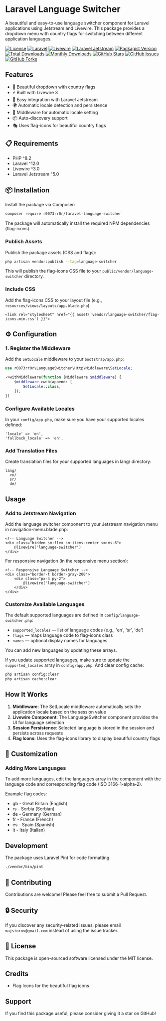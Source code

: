 # Laravel Language Switcher

A beautiful and easy-to-use language switcher component for Laravel applications using Jetstream and Livewire. This package provides a dropdown menu with country flags for switching between different application languages.

[![License](https://img.shields.io/badge/license-MIT-blue.svg)](LICENSE)
[![Laravel](https://img.shields.io/badge/Laravel-12.x-red.svg)](https://laravel.com)
[![Livewire](https://img.shields.io/badge/Livewire-3.x-pink.svg)](https://livewire.laravel.com)
[![Laravel Jetstream](https://img.shields.io/badge/Jetstream-5.x-blue.svg)](https://jetstream.laravel.com)
[![Packagist Version](https://img.shields.io/packagist/v/r0073rr0r/laravel-language-switcher.svg)](https://packagist.org/packages/r0073rr0r/laravel-language-switcher)
[![Total Downloads](https://img.shields.io/packagist/dt/r0073rr0r/laravel-language-switcher.svg)](https://packagist.org/packages/r0073rr0r/laravel-language-switcher)
[![Monthly Downloads](https://img.shields.io/packagist/dm/r0073rr0r/laravel-language-switcher.svg)](https://packagist.org/packages/r0073rr0r/laravel-language-switcher)
[![GitHub Stars](https://img.shields.io/github/stars/r0073rr0r/laravel-language-switcher?style=social)](https://github.com/r0073rr0r/laravel-language-switcher/stargazers)
[![GitHub Issues](https://img.shields.io/github/issues/r0073rr0r/laravel-language-switcher)](https://github.com/r0073rr0r/laravel-language-switcher/issues)
[![GitHub Forks](https://img.shields.io/github/forks/r0073rr0r/laravel-language-switcher?style=social)](https://github.com/r0073rr0r/laravel-language-switcher/network)


## Features

- 🎨 Beautiful dropdown with country flags
- ⚡ Built with Livewire 3
- 🔧 Easy integration with Laravel Jetstream
- 🌍 Automatic locale detection and persistence
- 🎯 Middleware for automatic locale setting
- 📦 Auto-discovery support
- 🎭 Uses flag-icons for beautiful country flags

## 📋 Requirements

- PHP ^8.2
- Laravel ^12.0
- Livewire ^3.0
- Laravel Jetstream ^5.0

## 📦 Installation

Install the package via Composer:
```bash
composer require r0073rr0r/laravel-language-switcher
```

The package will automatically install the required NPM dependencies (flag-icons).

### Publish Assets

Publish the package assets (CSS and flags):
 ```bash
 php artisan vendor:publish --tag=language-switcher
 ```

This will publish the flag-icons CSS file to your `public/vendor/language-switcher` directory.

### Include CSS

Add the flag-icons CSS to your layout file (e.g., `resources/views/layouts/app.blade.php`):
```bladehtml
<link rel="stylesheet" href="{{ asset('vendor/language-switcher/flag-icons.min.css') }}">
```

## ⚙️ Configuration

### 1. Register the Middleware

Add the `SetLocale` middleware to your `bootstrap/app.php`:

```php
use r0073rr0r\LanguageSwitcher\Http\Middleware\SetLocale;

->withMiddleware(function (Middleware $middleware) {
    $middleware->web(append: [
        SetLocale::class,
    ]);
})
```

### Configure Available Locales

In your `config/app.php`, make sure you have your supported locales defined:

    'locale' => 'en',
    'fallback_locale' => 'en',

### Add Translation Files

Create translation files for your supported languages in lang/ directory:

    lang/
      en/
      sr/
      de/

## Usage

### Add to Jetstream Navigation

Add the language switcher component to your Jetstream navigation menu in navigation-menu.blade.php:

```bladehtml
<!-- Language Switcher -->
<div class="hidden sm:flex sm:items-center sm:ms-6">
    @livewire('language-switcher')
</div>
```

For responsive navigation (in the responsive menu section):

```bladehtml
<!-- Responsive Language Switcher -->
<div class="border-t border-gray-200">
    <div class="px-4 py-2">
        @livewire('language-switcher')
    </div>
</div>
```

### Customize Available Languages

The default supported languages are defined in `config/language-switcher.php`:

- `supported_locales` — list of language codes (e.g., 'en', 'sr', 'de')
- `flags` — maps language code to flag-icons class
- `names` — optional display names for languages

You can add new languages by updating these arrays.

If you update supported languages, make sure to update the `supported_locales` array in `config/app.php`.
And clear config cache:
```bash
php artisan config:clear
php artisan cache:clear
```

## How It Works

1. **Middleware**: The SetLocale middleware automatically sets the application locale based on the session value
2. **Livewire Component**: The LanguageSwitcher component provides the UI for language selection
3. **Session Persistence**: Selected language is stored in the session and persists across requests
4. **Flag Icons**: Uses the flag-icons library to display beautiful country flags

## 🎨 Customization

### Adding More Languages

To add more languages, edit the languages array in the component with the language code and corresponding flag code (ISO 3166-1-alpha-2).

Example flag codes:
- gb - Great Britain (English)
- rs - Serbia (Serbian)
- de - Germany (German)
- fr - France (French)
- es - Spain (Spanish)
- it - Italy (Italian)

## Development

The package uses Laravel Pint for code formatting:

```bash
./vendor/bin/pint
```

## 🤝 Contributing

Contributions are welcome! Please feel free to submit a Pull Request.

## 🔒 Security

If you discover any security-related issues, please email `majstorov@gmail.com` instead of using the issue tracker.

## 📝 License

This package is open-sourced software licensed under the MIT license.

## Credits

- Flag Icons for the beautiful flag icons

## Support

If you find this package useful, please consider giving it a star on GitHub!